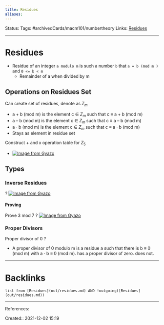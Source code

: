 ```yaml
---
title: Residues
aliases:
---
```

Status:
Tags: #archivedCards/macm101/numbertheory 
Links: [Residues](out/residues.md)
___

# Residues
- Residue of an integer `a modulo m` is such a number `b` that `a = b (mod m )` and `0 <= b < m`
	- Remainder of a when divided by m

## Operations on Residues Set
Can create set of residues, denote as $Z_m$
- a + b (mod m) is the element c ∈ $Z_m$ such that c ≡ a + b (mod m)
- a – b (mod m) is the element c ∈ $Z_m$ such that c ≡ a – b (mod m)
- a ⋅ b (mod m) is the element c ∈ $Z_m$ such that c ≡ a ⋅ b (mod m)
- Stays as element in residue set

Construct + and x operation table for $Z_5$
- [![Image from Gyazo](https://i.gyazo.com/f1a62bcff46c5c34e88b48b3efb052c9.png)](https://gyazo.com/f1a62bcff46c5c34e88b48b3efb052c9)

## Types

### Inverse Residues
?
[![Image from Gyazo](https://i.gyazo.com/456d6f12b2a9d122853fd5329b1084c9.png)](https://gyazo.com/456d6f12b2a9d122853fd5329b1084c9)
<!--SR:!2021-12-12,4,150-->

#### Proving
Prove 3 mod 7
?
[![Image from Gyazo](https://i.gyazo.com/01afb45a32b342621ae20ade72012d23.png)](https://gyazo.com/01afb45a32b342621ae20ade72012d23)
<!--SR:!2021-12-12,3,130-->

### Proper Divisors
Proper divisor of 0
?
- A proper divisor of 0 modulo m is a residue a such that there is b ≡ 0 (mod m) with a ⋅ b ≡ 0 (mod m). has a proper divisor of zero. does not.
___
<!--SR:!2021-12-10,1,130-->

# Backlinks
```dataview
list from [Residues](out/residues.md) AND !outgoing([Residues](out/residues.md))
```
___
References:

Created:: 2021-12-02 15:19
